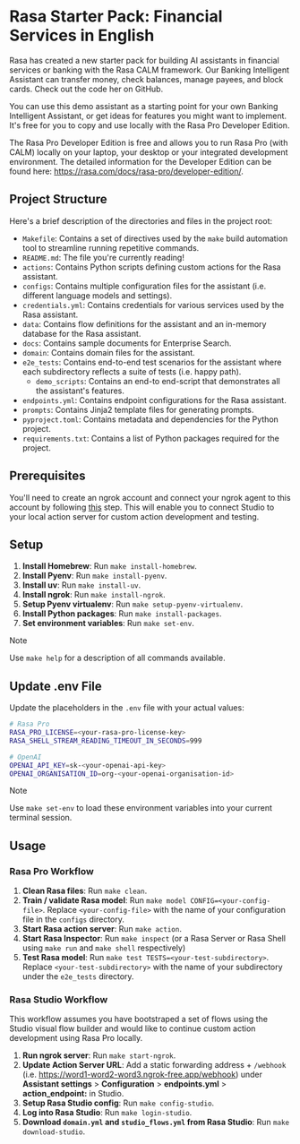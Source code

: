 # Rasa Starter Pack: Financial Services in English

Rasa has created a new starter pack for building AI assistants in financial services or banking with the Rasa CALM framework. 
Our Banking Intelligent Assistant can transfer money, check balances, manage payees, and block cards. Check out the code her on GitHub.

You can use this demo assistant as a starting point for your own Banking Intelligent Assistant, or get ideas for features you might want to implement. It's free for you to copy and use locally with the Rasa Pro Developer Edition. 

The Rasa Pro Developer Edition is free and allows you to run Rasa Pro (with CALM) locally on your laptop, your desktop or your integrated development environment. The detailed information for the Developer Edition can be found here: https://rasa.com/docs/rasa-pro/developer-edition/.



## Project Structure

Here's a brief description of the directories and files in the project root:

- `Makefile`: Contains a set of directives used by the `make` build automation tool to streamline running repetitive commands.
- `README.md`: The file you're currently reading!
- `actions`: Contains Python scripts defining custom actions for the Rasa assistant.
- `configs`: Contains multiple configuration files for the assistant (i.e. different language models and settings).
- `credentials.yml`: Contains credentials for various services used by the Rasa assistant.
- `data`: Contains flow definitions for the assistant and an in-memory database for the Rasa assistant.
- `docs`: Contains sample documents for Enterprise Search.
- `domain`: Contains domain files for the assistant.
- `e2e_tests`: Contains end-to-end test scenarios for the assistant where each subdirectory reflects a suite of tests (i.e. happy path).
    - `demo_scripts`: Contains an end-to end-script that demonstrates all the assistant's features.
- `endpoints.yml`: Contains endpoint configurations for the Rasa assistant.
- `prompts`: Contains Jinja2 template files for generating prompts.
- `pyproject.toml`: Contains metadata and dependencies for the Python project.
- `requirements.txt`: Contains a list of Python packages required for the project.

## Prerequisites

You'll need to create an ngrok account and connect your ngrok agent to this account by following [this](https://ngrok.com/docs/getting-started/#step-2-connect-your-account) step. This will enable you to connect Studio to your local action server for custom action development and testing.

## Setup

1. **Install Homebrew**: Run `make install-homebrew`.
2. **Install Pyenv**: Run `make install-pyenv`.
3. **Install uv**: Run `make install-uv`.
4. **Install ngrok**: Run `make install-ngrok`.
5. **Setup Pyenv virtualenv**: Run `make setup-pyenv-virtualenv`.
6. **Install Python packages**: Run `make install-packages`.
7. **Set environment variables**: Run `make set-env`.

> [!NOTE]
> Use `make help` for a description of all commands available.

## Update .env File

Update the placeholders in the `.env` file with your actual values:

```bash
# Rasa Pro
RASA_PRO_LICENSE=<your-rasa-pro-license-key>
RASA_SHELL_STREAM_READING_TIMEOUT_IN_SECONDS=999

# OpenAI
OPENAI_API_KEY=sk-<your-openai-api-key>
OPENAI_ORGANISATION_ID=org-<your-openai-organisation-id>
```
> [!NOTE]
> Use `make set-env` to load these environment variables into your current terminal session.

## Usage

### Rasa Pro Workflow

1. **Clean Rasa files**: Run `make clean`.
2. **Train / validate Rasa model**: Run `make model CONFIG=<your-config-file>`. Replace `<your-config-file>` with the name of your configuration file in the `configs` directory.
3. **Start Rasa action server**: Run `make action`.
4. **Start Rasa Inspector**: Run `make inspect` (or a Rasa Server or Rasa Shell using `make run` and `make shell` respectively)
5. **Test Rasa model**: Run `make test TESTS=<your-test-subdirectory>`. Replace `<your-test-subdirectory>` with the name of your subdirectory under the `e2e_tests` directory.

### Rasa Studio Workflow

This workflow assumes you have bootstraped a set of flows using the Studio visual flow builder and would like to continue custom action development using Rasa Pro locally.

1. **Run ngrok server**: Run `make start-ngrok`.
2. **Update Action Server URL**: Add a static forwarding address + `/webhook` (i.e. https://word1-word2-word3.ngrok-free.app/webhook) under **Assistant settings** > **Configuration** > **endpoints.yml** > **action_endpoint:** in Studio.
2. **Setup Rasa Studio config**: Run `make config-studio`.
3. **Log into Rasa Studio**: Run `make login-studio`.
4. **Download `domain.yml` and `studio_flows.yml` from Rasa Studio**: Run `make download-studio`.
